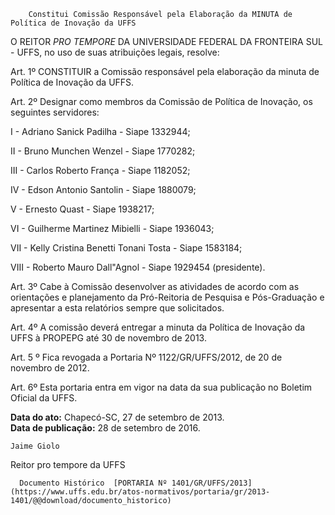         Constitui Comissão Responsável pela Elaboração da MINUTA de Política de Inovação da UFFS  

O REITOR *PRO TEMPORE* DA UNIVERSIDADE FEDERAL DA FRONTEIRA SUL - UFFS, no uso de suas atribuições legais, resolve:

 Art. 1º CONSTITUIR a Comissão responsável pela elaboração da minuta de Política de Inovação da UFFS.

 Art. 2º Designar como membros da Comissão de Política de Inovação, os seguintes servidores:

 I - Adriano Sanick Padilha - Siape 1332944;

 II - Bruno Munchen Wenzel - Siape 1770282;

 III - Carlos Roberto França - Siape 1182052;

 IV - Edson Antonio Santolin - Siape 1880079;

 V - Ernesto Quast - Siape 1938217;

 VI - Guilherme Martinez Mibielli - Siape 1936043;

 VII - Kelly Cristina Benetti Tonani Tosta - Siape 1583184;

 VIII - Roberto Mauro Dall"Agnol - Siape 1929454 (presidente).

 Art. 3º Cabe à Comissão desenvolver as atividades de acordo com as orientações e planejamento da Pró-Reitoria de Pesquisa e Pós-Graduação e apresentar a esta relatórios sempre que solicitados.

 Art. 4º A comissão deverá entregar a minuta da Política de Inovação da UFFS à PROPEPG até 30 de novembro de 2013.

 Art. 5 º Fica revogada a Portaria Nº 1122/GR/UFFS/2012, de 20 de novembro de 2012.

 Art. 6º Esta portaria entra em vigor na data da sua publicação no Boletim Oficial da UFFS.

  

   **Data do ato:** Chapecó-SC, 27 de setembro de 2013.   
 **Data de publicação:**  28 de setembro de 2016. 

    Jaime Giolo   
 Reitor pro tempore da UFFS 

      Documento Histórico  [PORTARIA Nº 1401/GR/UFFS/2013](https://www.uffs.edu.br/atos-normativos/portaria/gr/2013-1401/@@download/documento_historico)     
      